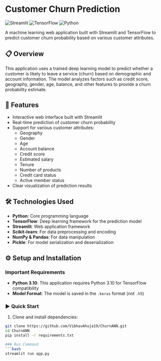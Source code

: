 # Customer Churn Prediction

![Streamlit](https://img.shields.io/badge/Streamlit-FF4B4B?style=for-the-badge&logo=Streamlit&logoColor=white)
![TensorFlow](https://img.shields.io/badge/TensorFlow-FF6F00?style=for-the-badge&logo=TensorFlow&logoColor=white)
![Python](https://img.shields.io/badge/Python-3776AB?style=for-the-badge&logo=python&logoColor=white)



A machine learning web application built with Streamlit and TensorFlow to predict customer churn probability based on various customer attributes.

## 📋 Overview
This application uses a trained deep learning model to predict whether a customer is likely to leave a service (churn) based on demographic and account information. The model analyzes factors such as credit score, geography, gender, age, balance, and other features to provide a churn probability estimate.

## 🚀 Features
- Interactive web interface built with Streamlit
- Real-time prediction of customer churn probability
- Support for various customer attributes:
  - Geography
  - Gender
  - Age
  - Account balance
  - Credit score
  - Estimated salary
  - Tenure
  - Number of products
  - Credit card status
  - Active member status
- Clear visualization of prediction results

## 🛠️ Technologies Used
- **Python**: Core programming language
- **TensorFlow**: Deep learning framework for the prediction model
- **Streamlit**: Web application framework
- **Scikit-learn**: For data preprocessing and encoding
- **NumPy & Pandas**: For data manipulation
- **Pickle**: For model serialization and deserialization

## ⚙️ Setup and Installation

### Important Requirements
- **Python 3.10**: This application requires Python 3.10 for TensorFlow compatibility
- **Model Format**: The model is saved in the `.keras` format (not `.h5`)


### ▶️ Quick Start
1. Clone and install dependencies:
```bash
git clone https://github.com/VibhavAhuja19/ChurnANN.git
cd ChurnANN
pip install -r requirements.txt

### Run Command
```bash
streamlit run app.py
```


